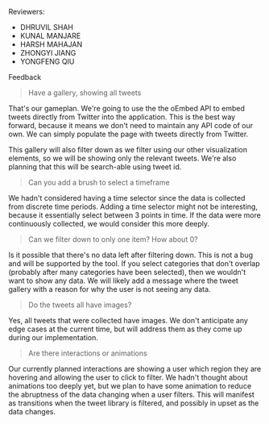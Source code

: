 Reviewers:
- DHRUVIL SHAH
- KUNAL MANJARE
- HARSH MAHAJAN
- ZHONGYI JIANG
- YONGFENG QIU


Feedback

> Have a gallery, showing all tweets

That's our gameplan. We're going to use the the oEmbed API to embed tweets directly from Twitter into the application. This is the best way forward, because it means we don't need to maintain any API code of our own. We can simply populate the page with tweets directly from Twitter. 

This gallery will also filter down as we filter using our other visualization elements, so we will be showing only the relevant tweets. We're also planning that this will be search-able using tweet id.

> Can you add a brush to select a timeframe

We hadn't considered having a time selector since the data is collected from discrete time periods. Adding a time selector might not be interesting, because it essentially select between 3 points in time. If the data were more continuously collected, we would consider this more deeply.

> Can we filter down to only one item? How about 0?

Is it possible that there's no data left after filtering down. This is not a bug and will be supported by the tool. If you select categories that don't overlap (probably after many categories have been selected), then we wouldn't want to show any data. We will likely add a message where the tweet gallery with a reason for why the user is not seeing any data.

> Do the tweets all have images?

Yes, all tweets that were collected have images. We don't anticipate any edge cases at the current time, but will address them as they come up during our implementation.

> Are there interactions or animations

Our currently planned interactions are showing a user which region they are hovering and allowing the user to click to filter. We hadn't thought about animations too deeply yet, but we plan to have some animation to reduce the abruptness of the data changing when a user filters. This will manifest as transitions when the tweet library is filtered, and possibly in upset as the data changes.
